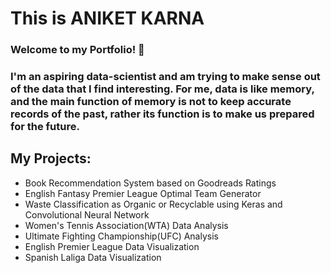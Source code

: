 # This is ANIKET KARNA

### Welcome to my Portfolio! 👋

### I'm an aspiring data-scientist and am trying to make sense out of the data that I find interesting. For me, data is like memory, and the main function of memory is not to keep accurate records of the past, rather its function is to make us prepared for the future.

## My Projects:
* Book Recommendation System based on Goodreads Ratings
* English Fantasy Premier League Optimal Team Generator
* Waste Classification as Organic or Recyclable using Keras and Convolutional Neural Network
* Women's Tennis Association(WTA) Data Analysis
* Ultimate Fighting Championship(UFC) Analysis
* English Premier League Data Visualization
* Spanish Laliga Data Visualization
